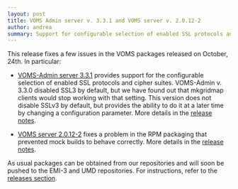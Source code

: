 ```yaml
---
layout: post
title: VOMS Admin server v. 3.3.1 and VOMS server v. 2.0.12-2
author: andrea
summary: Support for configurable selection of enabled SSL protocols and ciphers in VOMS-Admin server and packaging fixes
---
```


This release fixes a few issues in the VOMS packages released on October, 24th.
In particular:

- [VOMS-Admin server 3.3.1][rn-admin-server] provides support for the
  configurable selection of enabled SSL protocols and cipher suites. VOMS-Admin
  v. 3.3.0 disabled SSL3 by default, but we have found out that mkgridmap
  clients would stop working with that setting. This version does not disable
  SSLv3 by default, but provides the ability to do it at a later time by
  changing a configuration parameter. More details in the [release
  notes][rn-admin-server].

- [VOMS server 2.0.12-2][rn-core] fixes a problem in the RPM packaging that
  prevented mock builds to behave correctly. More details in the [release
  notes][rn-core].

As usual packages can be obtained from our repositories and will soon be pushed to the
EMI-3 and UMD repositories. For instructions, refer to the [releases section][releases].

[rn-core]: {{site.baseurl}}/release-notes/voms-server/2.0.12-2
[rn-admin-server]: {{site.baseurl}}/release-notes/voms-admin-server/3.3.1
[releases]: {{site.baseurl}}/releases.html
